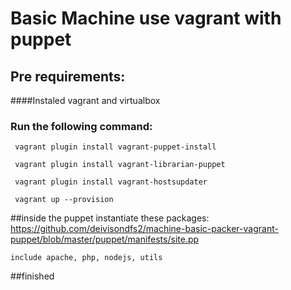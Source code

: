 # Basic Machine use vagrant with puppet

## Pre requirements:
####Instaled vagrant and virtualbox

### Run the following command:
```
 vagrant plugin install vagrant-puppet-install
```
```
 vagrant plugin install vagrant-librarian-puppet
```
```
 vagrant plugin install vagrant-hostsupdater
```

```
 vagrant up --provision
```


##inside the puppet instantiate these packages: 
https://github.com/deivisondfs2/machine-basic-packer-vagrant-puppet/blob/master/puppet/manifests/site.pp
```
include apache, php, nodejs, utils
```

##finished
